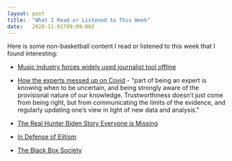 ```yaml
---
layout: post
title:  "What I Read or Listened to This Week"
date:   2020-11-01T09:09:00Z
---
```

Here is some non-basketball content I read or listened to this week that I found interesting:


* [Music industry forces widely used journalist tool offline](https://freedom.press/news/riaa-github-youtube-dl-journalist-tool/)

* [How the experts messed up on Covid](https://unherd.com/2020/10/how-the-experts-messed-up-on-covid/) - "part of being an expert is knowing when to be uncertain, and being strongly aware of the provisional nature of our knowledge. Trustworthiness doesn’t just come from being right, but from communicating the limits of the evidence, and regularly updating one’s view in light of new data and analysis."

* [The Real Hunter Biden Story Everyone is Missing](https://zeynep.substack.com/p/ignoringblackmail)

* [In Defense of Elitism](https://www.grandcentralpublishing.com/titles/joel-stein/in-defense-of-elitism/9781455591473/)

* [The Black Box Society](https://www.hup.harvard.edu/catalog.php?isbn=9780674970847)
